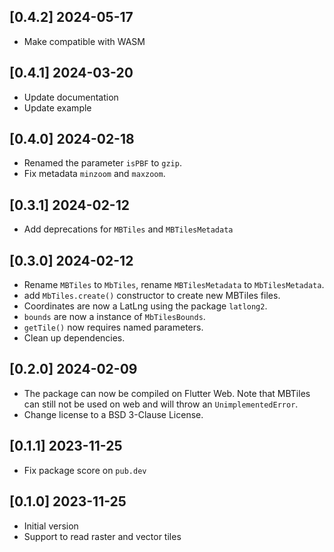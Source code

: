## [0.4.2] 2024-05-17

- Make compatible with WASM

## [0.4.1] 2024-03-20

- Update documentation
- Update example

## [0.4.0] 2024-02-18

- Renamed the parameter `isPBF` to `gzip`.
- Fix metadata `minzoom` and `maxzoom`.

## [0.3.1] 2024-02-12

- Add deprecations for `MBTiles` and `MBTilesMetadata`

## [0.3.0] 2024-02-12

- Rename `MBTiles` to `MbTiles`, rename `MBTilesMetadata` to `MbTilesMetadata`.
- add `MbTiles.create()` constructor to create new MBTiles files.
- Coordinates are now a LatLng using the package `latlong2`.
- `bounds` are now a instance of `MbTilesBounds`.
- `getTile()` now requires named parameters.
- Clean up dependencies.

## [0.2.0] 2024-02-09

- The package can now be compiled on Flutter Web. Note that MBTiles can still
  not be used on web and will throw an `UnimplementedError`.
- Change license to a BSD 3-Clause License.

## [0.1.1] 2023-11-25

- Fix package score on `pub.dev`

## [0.1.0] 2023-11-25

- Initial version
- Support to read raster and vector tiles
